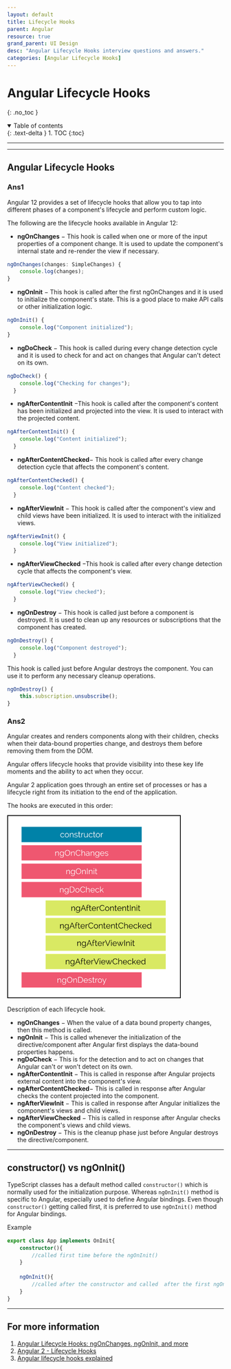```yaml
---
layout: default
title: Lifecycle Hooks
parent: Angular
resource: true
grand_parent: UI Design
desc: "Angular Lifecycle Hooks interview questions and answers."
categories: [Angular Lifecycle Hooks]
---
```


# Angular Lifecycle Hooks
{: .no_toc }

<details open markdown="block">
  <summary>
    Table of contents
  </summary>
  {: .text-delta }
1. TOC
{:toc}
</details>

---

---

##  Angular Lifecycle Hooks

###  Ans1

Angular 12 provides a set of lifecycle hooks that allow you to tap into different phases of a component's lifecycle and perform custom logic. 

The following are the lifecycle hooks available in Angular 12:

- **ngOnChanges** − This hook is called when one or more of the input properties of a component change. It is used to update the component's internal state and re-render the view if necessary.

```typescript
ngOnChanges(changes: SimpleChanges) {
    console.log(changes);
}

```


- **ngOnInit** − This hook is called after the first ngOnChanges and it is used to initialize the component's state. This is a good place to make API calls or other initialization logic.

```typescript
ngOnInit() {
    console.log("Component initialized");
}


``` 
- **ngDoCheck** − This hook is called during every change detection cycle and it is used to check for and act on changes that Angular can't detect on its own.
 
```typescript
ngDoCheck() {
    console.log("Checking for changes");
  }


``` 

- **ngAfterContentInit** −This hook is called after the component's content has been initialized and projected into the view. It is used to interact with the projected content.

```typescript
ngAfterContentInit() {
    console.log("Content initialized");
  }


``` 

- **ngAfterContentChecked**− This hook is called after every change detection cycle that affects the component's content.
 
```typescript
ngAfterContentChecked() {
    console.log("Content checked");
  }


``` 

- **ngAfterViewInit** − This hook is called after the component's view and child views have been initialized. It is used to interact with the initialized views.

 
```typescript
ngAfterViewInit() {
    console.log("View initialized");
  }


``` 

- **ngAfterViewChecked** −This hook is called after every change detection cycle that affects the component's view.


```typescript
ngAfterViewChecked() {
    console.log("View checked");
  }


``` 

- **ngOnDestroy** − This hook is called just before a component is destroyed. It is used to clean up any resources or subscriptions that the component has created.
 
```typescript
ngOnDestroy() {
    console.log("Component destroyed");
  }


``` 

This hook is called just before Angular destroys the component. You can use it to perform any necessary cleanup operations.

```typescript
ngOnDestroy() {
    this.subscription.unsubscribe();
}


``` 


###  Ans2
Angular creates and renders components along with their children, checks when their data-bound properties change, and destroys them before removing them from the DOM.

Angular offers lifecycle hooks that provide visibility into these key life moments and the ability to act when they occur.

Angular 2 application goes through an entire set of processes or has a lifecycle right from its initiation to the end of the application.

The hooks are executed in this order:

 <img src="images/lifecycle-hooks.webp" width="400" border="2" />

Description of each lifecycle hook.

- **ngOnChanges** − When the value of a data bound property changes, then this method is called.
- **ngOnInit** − This is called whenever the initialization of the directive/component after Angular first displays the data-bound properties happens.
- **ngDoCheck** − This is for the detection and to act on changes that Angular can't or won't detect on its own.
- **ngAfterContentInit** − This is called in response after Angular projects external content into the component's view.
- **ngAfterContentChecked**− This is called in response after Angular checks the content projected into the component.
- **ngAfterViewInit** − This is called in response after Angular initializes the component's views and child views.
- **ngAfterViewChecked** − This is called in response after Angular checks the component's views and child views.
- **ngOnDestroy** − This is the cleanup phase just before Angular destroys the directive/component.

---

##  constructor() vs ngOnInit()

TypeScript classes has a default method called `constructor()` which is normally used for the initialization purpose. Whereas `ngOnInit()` method is specific to Angular, especially used to define Angular bindings. Even though `constructor()` getting called first, it is preferred to use `ngOnInit()` method for Angular bindings.

Example

```typescript
export class App implements OnInit{
    constructor(){
        //called first time before the ngOnInit()
    }

    ngOnInit(){
        //called after the constructor and called  after the first ngOnChanges()
    }
}
```
---

##  For more information
1. [Angular Lifecycle Hooks: ngOnChanges, ngOnInit, and more](https://www.freecodecamp.org/news/angular-lifecycle-hooks/)
2. [Angular 2 - Lifecycle Hooks](https://www.tutorialspoint.com/angular2/angular2_lifecycle_hooks.htm)
3. [Angular lifecycle hooks explained](https://blog.logrocket.com/angular-lifecycle-hooks/)


